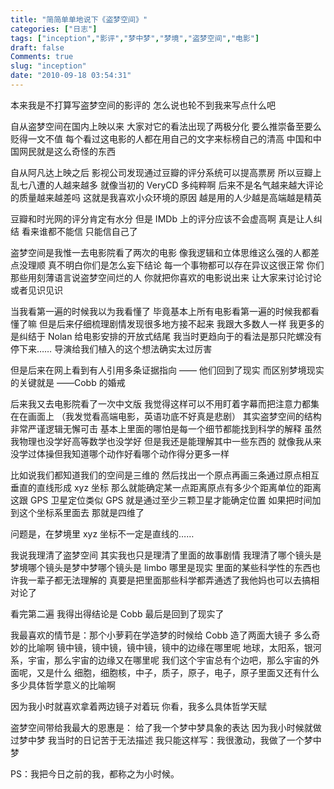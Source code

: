 ```yaml
---
title: "简简单单地说下《盗梦空间》"
categories: ["日志"]
tags: ["inception","影评","梦中梦","梦境","盗梦空间","电影"]
draft: false
Comments: true
slug: "inception"
date: "2010-09-18 03:54:31"
---
```


本来我是不打算写盗梦空间的影评的
怎么说也轮不到我来写点什么吧

自从盗梦空间在国内上映以来
大家对它的看法出现了两极分化
要么推崇备至要么贬得一文不值
每个看过这电影的人都在用自己的文字来标榜自己的清高
中国和中国网民就是这么奇怪的东西

自从阿凡达上映之后
影视公司发现通过豆瓣的评分系统可以提高票房
所以豆瓣上乱七八遭的人越来越多
就像当初的 VeryCD
多纯粹啊
后来不是名气越来越大评论的质量越来越差吗
这就是我喜欢小众环境的原因
越是用的人少越是高端越是精英

豆瓣和时光网的评分肯定有水分
但是 IMDb 上的评分应该不会虚高啊
真是让人纠结
看来谁都不能信
只能信自己了

盗梦空间是我惟一去电影院看了两次的电影
像我逻辑和立体思维这么强的人都差点没理顺
真不明白你们是怎么妄下结论
每一个事物都可以存在异议这很正常
你们那些用刻薄语言说盗梦空间烂的人
你就把你喜欢的电影说出来
让大家来讨论讨论或者见识见识

当我看第一遍的时候我以为我看懂了
毕竟基本上所有电影看第一遍的时候我都看懂了嘛
但是后来仔细梳理剧情发现很多地方接不起来
我跟大多数人一样
我更多的是纠结于 Nolan 给电影安排的开放式结尾
我当时更趋向于的看法是那只陀螺没有停下来……
导演给我们植入的这个想法确实太过厉害

但是后来在网上看到有人引用多条证据指向 —— 他们回到了现实
而区别梦境现实的关键就是 ——Cobb 的婚戒

后来我又去电影院看了一次中文版
我觉得这样可以不用盯着字幕而把注意力都集在在画面上
（我发觉看高端电影，英语功底不好真是悲剧）
其实盗梦空间的结构非常严谨逻辑无懈可击
基本上里面的哪怕是每一个细节都能找到科学的解释
虽然我物理也没学好高等数学也没学好
但是我还是能理解其中一些东西的
就像我从来没学过体操但我知道哪个动作好看哪个动作得分更多一样

比如说我们都知道我们的空间是三维的
然后找出一个原点再画三条通过原点相互垂直的直线形成 xyz 坐标
那么就能确定某一点距离原点有多少个距离单位的距离
这跟 GPS 卫星定位类似
GPS 就是通过至少三颗卫星才能确定位置
如果把时间加到这个坐标系里面去
那就是四维了

问题是，在梦境里
xyz 坐标不一定是直线的……

我说我理清了盗梦空间
其实我也只是理清了里面的故事剧情
我理清了哪个镜头是梦境哪个镜头是梦中梦哪个镜头是 limbo 哪里是现实
里面的某些科学性的东西也许我一辈子都无法理解的
真要是把里面那些科学都弄通透了我他妈也可以去搞相对论了

看完第二遍
我得出得结论是
Cobb 最后是回到了现实了

我最喜欢的情节是：那个小萝莉在学造梦的时候给 Cobb 造了两面大镜子
多么奇妙的比喻啊
镜中镜，镜中镜，镜中镜，镜中的边缘在哪里呢
地球，太阳系，银河系，宇宙，那么宇宙的边缘又在哪里呢
我们这个宇宙总有个边吧，那么宇宙的外面呢，又是什么
细胞，细胞核，中子，质子，原子，电子，原子里面又还有什么
多少具体哲学意义的比喻啊

因为我小时就喜欢拿着两边镜子对着玩
你看，我多么具体哲学天赋

盗梦空间带给我最大的恩惠是：
给了我一个梦中梦具象的表达
因为我小时候就做过梦中梦
我当时的日记苦于无法描述
我只能这样写：我很激动，我做了一个梦中梦

PS：我把今日之前的我，都称之为小时候。


